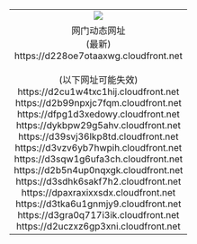 ﻿<table>
  <tr></tr>
  <tr><td colspan=2 align=center><img src="https://d228oe7otaaxwg.cloudfront.net/Up/oGate.jpg" /></td></tr>
  <tr><td colspan=2 align=center>网门动态网址<br/>(最新)
<br>https://d228oe7otaaxwg.cloudfront.net
<br/><br/>(以下网址可能失效)
<br>https://d2cu1w4txc1hij.cloudfront.net
<br>https://d2b99npxjc7fqm.cloudfront.net
<br>https://dfpg1d3xedowy.cloudfront.net
<br>https://dykbpw29g5ahv.cloudfront.net
<br>https://d39svj36lkp8td.cloudfront.net
<br>https://d3vzv6yb7hwpih.cloudfront.net
<br>https://d3sqw1g6ufa3ch.cloudfront.net
<br>https://d2b5n4up0nqxgk.cloudfront.net
<br>https://d3sdhk6sakf7h2.cloudfront.net
<br>https://dpaxraxixxsdx.cloudfront.net
<br>https://d3tka6u1gnmjy9.cloudfront.net
<br>https://d3gra0q717i3ik.cloudfront.net
<br>https://d2uczxz6gp3xni.cloudfront.net
    </td>
  </tr>
</table>
